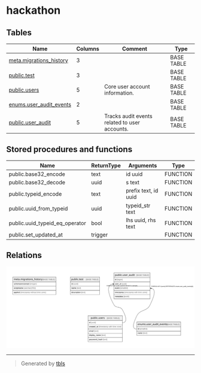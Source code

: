 # hackathon

## Tables

| Name                                                  | Columns | Comment                                       | Type       |
| ----------------------------------------------------- | ------- | --------------------------------------------- | ---------- |
| [meta.migrations_history](meta.migrations_history.md) | 3       |                                               | BASE TABLE |
| [public.test](public.test.md)                         | 3       |                                               | BASE TABLE |
| [public.users](public.users.md)                       | 5       | Core user account information.                | BASE TABLE |
| [enums.user_audit_events](enums.user_audit_events.md) | 2       |                                               | BASE TABLE |
| [public.user_audit](public.user_audit.md)             | 5       | Tracks audit events related to user accounts. | BASE TABLE |

## Stored procedures and functions

| Name                           | ReturnType | Arguments            | Type     |
| ------------------------------ | ---------- | -------------------- | -------- |
| public.base32_encode           | text       | id uuid              | FUNCTION |
| public.base32_decode           | uuid       | s text               | FUNCTION |
| public.typeid_encode           | text       | prefix text, id uuid | FUNCTION |
| public.uuid_from_typeid        | uuid       | typeid_str text      | FUNCTION |
| public.uuid_typeid_eq_operator | bool       | lhs uuid, rhs text   | FUNCTION |
| public.set_updated_at          | trigger    |                      | FUNCTION |

## Relations

![er](schema.svg)

---

> Generated by [tbls](https://github.com/k1LoW/tbls)
